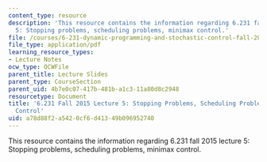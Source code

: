 ```yaml
---
content_type: resource
description: 'This resource contains the information regarding 6.231 fall 2015 lecture
  5: Stopping problems, scheduling problems, minimax control.'
file: /courses/6-231-dynamic-programming-and-stochastic-control-fall-2015/a78d88f2a5420cf6d41349b096952740_MIT6_231F15_Lec5.pdf
file_type: application/pdf
learning_resource_types:
- Lecture Notes
ocw_type: OCWFile
parent_title: Lecture Slides
parent_type: CourseSection
parent_uid: 4b7e0c07-417b-481b-a1c3-11a80d8c2948
resourcetype: Document
title: '6.231 Fall 2015 Lecture 5: Stopping Problems, Scheduling Problems, Minimax
  Control'
uid: a78d88f2-a542-0cf6-d413-49b096952740
---
```

This resource contains the information regarding 6.231 fall 2015 lecture 5: Stopping problems, scheduling problems, minimax control.

